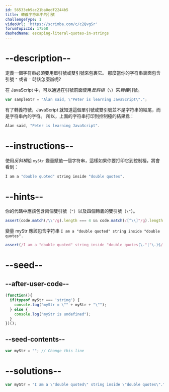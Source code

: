 ```yaml
---
id: 56533eb9ac21ba0edf2244b5
title: 轉義字符串中的引號
challengeType: 1
videoUrl: 'https://scrimba.com/c/c2QvgSr'
forumTopicId: 17568
dashedName: escaping-literal-quotes-in-strings
---
```


# --description--

定義一個字符串必須要用單引號或雙引號來包裹它。 那麼當你的字符串裏面包含引號 `"` 或者 `'` 時該怎麼辦呢?

在 JavaScript 中，可以通過在引號前面使用<dfn>反斜槓</dfn>（`\`）來<dfn>轉義</dfn>引號。

```js
var sampleStr = "Alan said, \"Peter is learning JavaScript\".";
```

有了轉義符號，JavaScript 就知道這個單引號或雙引號並不是字符串的結尾，而是字符串內的字符。 所以，上面的字符串打印到控制檯的結果爲：

```js
Alan said, "Peter is learning JavaScript".
```

# --instructions--

使用<dfn>反斜槓</dfn>給 `myStr` 變量賦值一個字符串，這樣如果你要打印它到控制檯，將會看到：

```js
I am a "double quoted" string inside "double quotes".
```

# --hints--

你的代碼中應該包含兩個雙引號（`"`）以及四個轉義的雙引號（`\"`）。

```js
assert(code.match(/\\"/g).length === 4 && code.match(/[^\\]"/g).length === 2);
```

變量 myStr 應該包含字符串 `I am a "double quoted" string inside "double quotes".`

```js
assert(/I am a "double quoted" string inside "double quotes(\."|"\.)$/.test(myStr));
```

# --seed--

## --after-user-code--

```js
(function(){
  if(typeof myStr === 'string') {
    console.log("myStr = \"" + myStr + "\"");
  } else {
    console.log("myStr is undefined");
  }
})();
```

## --seed-contents--

```js
var myStr = ""; // Change this line
```

# --solutions--

```js
var myStr = "I am a \"double quoted\" string inside \"double quotes\".";
```
